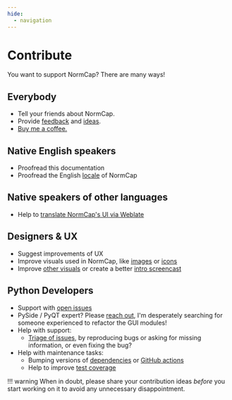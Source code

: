 ```yaml
---
hide:
  - navigation
---
```


# Contribute

<p class="md-subtitle">You want to support NormCap? There are many ways!</p>

## Everybody

- Tell your friends about NormCap.
- Provide [feedback](https://github.com/dynobo/normcap/discussions/categories/feedback) and [ideas](https://github.com/dynobo/normcap/discussions/categories/ideas).
- [Buy me a coffee.](https://www.buymeacoffee.com/dynobo)

## Native English speakers

- Proofread this documentation
- Proofread the English [locale](https://github.com/dynobo/normcap/tree/main/normcap/resources/locales) of NormCap

## Native speakers of other languages

- Help to [translate NormCap's UI via Weblate](https://hosted.weblate.org/projects/normcap/ui/)

## Designers & UX

- Suggest improvements of UX
- Improve visuals used in NormCap, like [images](https://github.com/dynobo/normcap/tree/main/normcap/resources/images) or [icons](https://github.com/dynobo/normcap/tree/main/normcap/resources/icons)
- Improve [other visuals](https://github.com/dynobo/normcap/tree/main/assets) or create a better [intro screencast](https://github.com/dynobo/normcap/tree/main/assets/screencast)

## Python Developers

- Support with [open issues](https://github.com/dynobo/normcap/issues?q=is%3Aissue+is%3Aopen+label%3A%22help+wanted%22)
- PySide / PyQT expert? Please [reach out](https://github.com/dynobo/normcap/issues/602), I'm desperately searching for someone experienced to refactor the GUI modules!
- Help with support:
    - [Triage of issues](https://github.com/dynobo/normcap/issues?q=is%3Aissue+label%3Atriage+), by reproducing bugs or asking for missing information, or even fixing the bug?
- Help with maintenance tasks:
    - Bumping versions of [dependencies](https://github.com/dynobo/normcap/blob/main/pyproject.toml) or [GitHub actions](https://github.com/dynobo/normcap/blob/main/.github/workflows/cicd.yaml)
    - Help to improve [test coverage](https://coveralls.io/github/dynobo/normcap)

!!! warning
    When in doubt, please share your contribution ideas _before_ you start working on it to avoid any unnecessary disappointment.
